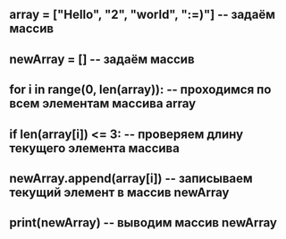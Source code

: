 ## array = ["Hello", "2", "world", ":=)"] -- задаём массив
## newArray = []     -- задаём массив
## for i in range(0, len(array)):  -- проходимся по всем элементам массива array
## if len(array[i]) <= 3:    -- проверяем длину текущего элемента массива
## newArray.append(array[i])    -- записываем текущий элемент в массив newArray
## print(newArray)   -- выводим массив newArray
